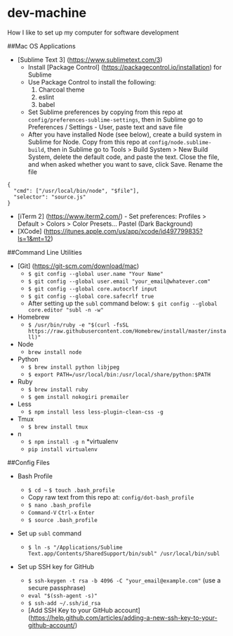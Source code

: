 # dev-machine
How I like to set up my computer for software development

##Mac OS Applications

* [Sublime Text 3] (https://www.sublimetext.com/3)
  * Install [Package Control] (https://packagecontrol.io/installation) for Sublime
  * Use Package Control to install the following:
    1. Charcoal theme
    2. eslint
    3. babel
  * Set Sublime preferences by copying from this repo at `config/preferences-sublime-settings`, then in Sublime go to Preferences / Settings - User, paste text and save file
  * After you have installed Node (see below), create a build system in Sublime for Node. Copy from this repo at `config/node.sublime-build`, then in Sublime go to Tools > Build System > New Build System, delete the default code, and paste the text. Close the file, and when asked whether you want to save, click Save. Rename the file 
```
{
  "cmd": ["/usr/local/bin/node", "$file"],
  "selector": "source.js"
}
``` 
* [iTerm 2] (https://www.iterm2.com/) - Set preferences: Profiles > Default > Colors > Color Presets... Pastel (Dark Background)
* [XCode] (https://itunes.apple.com/us/app/xcode/id497799835?ls=1&mt=12)

##Command Line Utilities
* [Git] (https://git-scm.com/download/mac)
  * `$ git config --global user.name "Your Name"`
  * `$ git config --global user.email "your_email@whatever.com"`
  * `$ git config --global core.autocrlf input`
  * `$ git config --global core.safecrlf true`
  * After setting up the `subl` command below: `$ git config --global core.editor "subl -n -w"`
* Homebrew 
  * `$ /usr/bin/ruby -e "$(curl -fsSL https://raw.githubusercontent.com/Homebrew/install/master/install)"`
* Node 
  * `brew install node`
* Python 
  * `$ brew install python libjpeg`
  * `$ export PATH=/usr/local/bin:/usr/local/share/python:$PATH`
* Ruby 
  * `$ brew install ruby`
  * `$ gem install nokogiri premailer`
* Less 
  * `$ npm install less less-plugin-clean-css -g`
* Tmux 
  * `$ brew install tmux`
* n 
  * `$ npm install -g n`
*virtualenv 
  * `pip install virtualenv`

##Config Files

* Bash Profile
  * `$ cd ~` `$ touch .bash_profile`
  * Copy raw text from this repo at: `config/dot-bash_profile`
  * `$ nano .bash_profile` 
  * `Command-V` `Ctrl-x` `Enter` 
  * `$ source .bash_profile`

* Set up `subl` command
  * `$ ln -s "/Applications/Sublime Text.app/Contents/SharedSupport/bin/subl" /usr/local/bin/subl`

* Set up SSH key for GitHub
  * `$ ssh-keygen -t rsa -b 4096 -C "your_email@example.com"` (use a secure passphrase)
  * `eval "$(ssh-agent -s)"`
  * `$ ssh-add ~/.ssh/id_rsa`
  * [Add SSH Key to your GitHub account] (https://help.github.com/articles/adding-a-new-ssh-key-to-your-github-account/)

